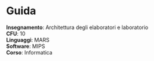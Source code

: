 # Guida

**Insegnamento**: Architettura degli elaboratori e laboratorio<br>
**CFU**: 10<br>
**Linguaggi**: MARS<br>
**Software**: MIPS<br>
**Corso**: Informatica<br>
